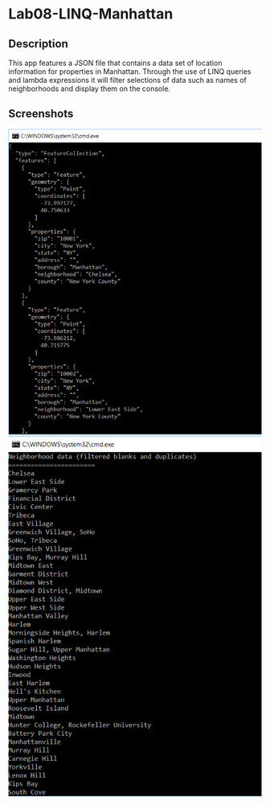 # Lab08-LINQ-Manhattan

## Description
This app features a JSON file that contains a data set of location information for properties in Manhattan. Through the use of LINQ queries and lambda expressions it will filter selections of data such as names of neighborhoods and display them on the console.

## Screenshots
![rawdata](https://github.com/mbgoseco/Lab08-LINQ-Manhattan/blob/master/assets/raw_data.PNG)
![filtered](https://github.com/mbgoseco/Lab08-LINQ-Manhattan/blob/master/assets/filtered.PNG)
